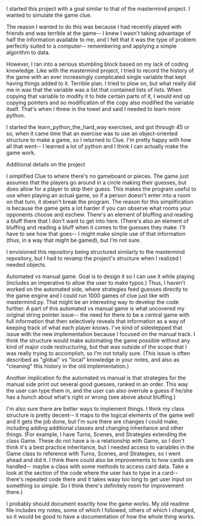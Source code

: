 I started this project with a goal similar to that of the mastermind project.  I wanted to simulate the game clue.

The reason I wanted to do this was because I had recently played with friends and 
was terrible at the game-- I knew I wasn't taking advantage of half the information available to me, and I felt that
it was the type of problem perfectly suited to a computer-- remembering and applying a simple algorithm to data.

However, I ran into a serious stumbling block based on my lack of coding knowledge.  Like with the mastermind project,
I tried to record the history of the game with an ever increasingly complicated single variable that kept having things
added to it.  Terrible plan.  I tried to plow on, but what really did me in was that the variable was a list that contained
lists of lists.  When copying that variable to modify it to hide certain parts of it, I would end up copying pointers and
so modification of the copy also modified the variable itself.  That's when I threw in the towel and said I needed to
learn more python.

I started the learn_python_the_hard_way exercises, and got through 45 or so, when it came time that an exercise was to 
use an object-oriented structure to make a game, so I returned to Clue.  I'm pretty happy with how all that went-- I
learned a lot of python and I think I can actually make the game work.



Additional details on the project

I simplified Clue to where there's no gameboard or pieces.  The game just assumes that
the players go around in a circle making their guesses, but does allow for a player to skip their guess.  This 
makes the program useful to use when playing an actual game, so if a person doesn't enter into a room on that turn,
it doesn't break the program.  The reason for this simplification is because the game gets a lot
harder if you can observe what rooms your opponents choose and eschew.  There's an element of bluffing and 
reading a bluff there that I don't want to get into here.  (There's also an element of bluffing and reading 
a bluff when it comes to the guesses they make.  I'll have to see how that goes-- I might make simple use of that 
information (thus, in a way that might be gamed), but I'm not sure. 

I envisioned this repository being structured similarly to the mastermind repository, but I had to revamp the project's
structure when I realized I needed objects.  

Automated vs manual game.  Goal is to design it so I can use it while playing (includes an imperative to allow
the user to make typos.)  Thus, I haven't worked on the automated side, where strategies feed guesses directly
to the game engine and I could run 1000 games of clue just like with mastermind.py.  That might be an interesting 
way to develop the code further.  A part of this automated vs manual game is what uncovered my original string 
pointer issue-- the need for there to be a central game with full information that then selectively reveals that
information as a way of keeping track of what each player knows.  I've kind of sidestepped that issue with the new 
implementation because I focused on the manual track.  I think the structure would make automating the game 
possible without any kind of major code restructuring, but that was outside of the scope that I was really trying
to accomplish, so I'm not totally sure.  (This issue is often described as "global" vs "local" knowledge in your notes,
and also as "cleaning" this history in the old implementation.)

Another implication fo the automated vs manual is that strategies for the manual side print out several good guesses,
ranked in an order. This way the user can type them in, and the user can also overrule a guess if he/she has a hunch
about what's right or wrong (see above about bluffing.)

I'm also sure there are better ways to implement things.  I think my class structure is pretty decent-- it maps
to the logical elements of the game well and it gets the job done, but I'm sure there are changes I could make,
including adding additional classes and changing inheritance and other things.  (For example, I have Turns, Scenes, and Strategies
extending the class Game.  These do not have a is-a relationship with Game, so I don't think it's a best practice inheritance, but I
needed access to variables in the Game class to reference with Turns, Scenes, and Strategies, so I went ahead and did it.  I think
there could also be improvements to how cards are handled-- maybe a class with some methods to access card data.  Take a
look at the section of the code where the user has to type in a card-- there's repeated code there and it takes
waay too long to get user input on something so simple.  So I think there's definitely room for improvement there.)

I probably should document exactly how the game works.  My old readme file includes my notes, some of which I followed,
others of which I changed, so it would be good to have a documentation of how the whole thing works.